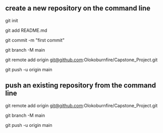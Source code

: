 ## create a new repository on the command line

git init

git add README.md

git commit -m "first commit"

git branch -M main

git remote add origin git@github.com:Olokoburnfire/Capstone_Project.git

git push -u origin main

## push an existing repository from the command line

git remote add origin git@github.com:Olokoburnfire/Capstone_Project.git

git branch -M main

git push -u origin main